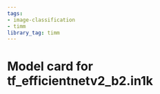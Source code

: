 ```yaml
---
tags:
- image-classification
- timm
library_tag: timm
---
```

# Model card for tf_efficientnetv2_b2.in1k